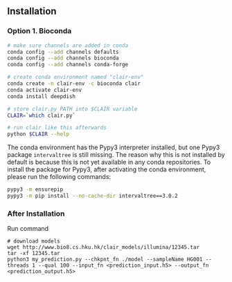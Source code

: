## Installation

### Option 1. Bioconda

```bash
# make sure channels are added in conda
conda config --add channels defaults
conda config --add channels bioconda
conda config --add channels conda-forge

# create conda environment named "clair-env"
conda create -n clair-env -c bioconda clair
conda activate clair-env
conda install deepdish

# store clair.py PATH into $CLAIR variable
CLAIR=`which clair.py`

# run clair like this afterwards
python $CLAIR --help
```

The conda environment has the Pypy3 interpreter installed, but one Pypy3 package `intervaltree` is still missing. The reason why this is not installed by default is because this is not yet available in any conda repositories. To install the package for Pypy3, after activating the conda environment, please run the following commands:

```bash
pypy3 -m ensurepip
pypy3 -m pip install --no-cache-dir intervaltree==3.0.2
```


### After Installation

Run command
```shell
# download models
wget http://www.bio8.cs.hku.hk/clair_models/illumina/12345.tar
tar -xf 12345.tar
python3 my_prediction.py --chkpnt_fn ./model --sampleName HG001 --threads 1 --qual 100 --input_fn <prediction_input.h5> --output_fn <prediction_output.h5>
```
